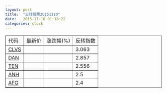 ```yaml
---
layout: post
title:  "反转股票20151110"
date:   2015-11-10 01:18:22
categories: stock
---
```


<script type="text/javascript">
var stockList = []
stockList.push('gb_clvs');
stockList.push('gb_dan');
stockList.push('gb_ten');
stockList.push('gb_anh');
stockList.push('gb_afg');
</script>

<table border="1">
 <tr>
 <td>代码</td>
  <td>最新价</td>
  <td>涨跌幅(%)</td>
 <td>反转指数</td>
</tr>
  <tr id="clvs"><td><a href="http://stock.finance.sina.com.cn/usstock/quotes/CLVS.html" target="_blank">CLVS</a></td><td></td><td></td><td>3.063</td></tr>
  <tr id="dan"><td><a href="http://stock.finance.sina.com.cn/usstock/quotes/DAN.html" target="_blank">DAN</a></td><td></td><td></td><td>2.857</td></tr>
  <tr id="ten"><td><a href="http://stock.finance.sina.com.cn/usstock/quotes/TEN.html" target="_blank">TEN</a></td><td></td><td></td><td>2.556</td></tr>
  <tr id="anh"><td><a href="http://stock.finance.sina.com.cn/usstock/quotes/ANH.html" target="_blank">ANH</a></td><td></td><td></td><td>2.5</td></tr>
  <tr id="afg"><td><a href="http://stock.finance.sina.com.cn/usstock/quotes/AFG.html" target="_blank">AFG</a></td><td></td><td></td><td>2.4</td></tr>
</table>
